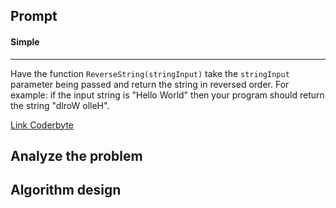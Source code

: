 ## Prompt
#### Simple
---

Have the function `ReverseString(stringInput)` take the `stringInput` parameter being passed and return the string in reversed order. For example: if the input string is "Hello World" then your program should return the string "dlroW olleH".

[Link Coderbyte](https://coderbyte.com/editor/First%20Factorial:Python3)

## Analyze the problem

## Algorithm design